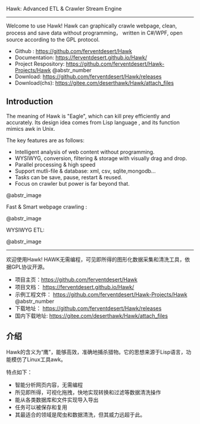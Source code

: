 Hawk: Advanced ETL & Crawler Stream Engine 

* * *

Welcome to use Hawk! Hawk can graphically crawle webpage, clean, process and save data without programming， written in C#/WPF, open source according to the GPL protocol.

  * Github : https://github.com/ferventdesert/Hawk
  * Documentation: https://ferventdesert.github.io/Hawk/
  * Project Respository: https://github.com/ferventdesert/Hawk-Projects/Hawk @abstr_number 
  * Download: https://github.com/ferventdesert/Hawk/releases
  * Download(chs): https://gitee.com/deserthawk/Hawk/attach_files 

## Introduction




The meaning of Hawk is "Eagle", which can kill prey efficiently and accurately. Its design idea comes from Lisp language , and its function mimics awk in Unix.

The key features are as follows:

  * Intelligent analysis of web content without programming.
  * WYSIWYG, conversion, filtering & storage with visually drag and drop.
  * Parallel processing & high speed
  * Support mutli-file & database: xml, csv, sqlite,mongodb...
  * Tasks can be save, pause, restart & reused.
  * Focus on crawler but power is far beyond that.



@abstr_image 

Fast & Smart webpage crawling :

@abstr_image 

WYSIWYG ETL:

@abstr_image 

* * *

欢迎使用Hawk! HAWK无需编程，可见即所得的图形化数据采集和清洗工具，依据GPL协议开源。

  * 项目主页：https://github.com/ferventdesert/Hawk
  * 项目文档： https://ferventdesert.github.io/Hawk/
  * 示例工程文件： https://github.com/ferventdesert/Hawk-Projects/Hawk @abstr_number 
  * 下载地址： https://github.com/ferventdesert/Hawk/releases
  * 国内下载地址: https://gitee.com/deserthawk/Hawk/attach_files



## 介绍

Hawk的含义为“鹰”，能够高效，准确地捕杀猎物。它的思想来源于Lisp语言，功能模仿了Linux工具awk。

特点如下：

  * 智能分析网页内容，无需编程
  * 所见即所得，可视化拖拽，快地实现转换和过滤等数据清洗操作
  * 能从各类数据库和文件实现导入导出
  * 任务可以被保存和复用
  * 其最适合的领域是爬虫和数据清洗，但其威力远超于此。


